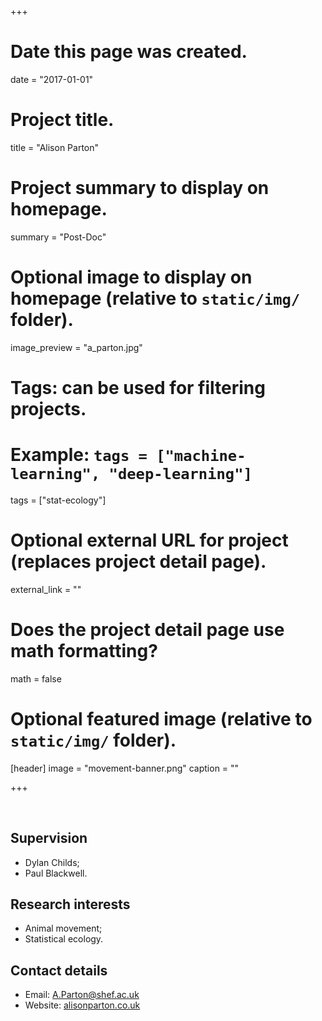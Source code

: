 +++
# Date this page was created.
date = "2017-01-01"

# Project title.
title = "Alison Parton"

# Project summary to display on homepage.
summary = "Post-Doc"

# Optional image to display on homepage (relative to `static/img/` folder).
image_preview = "a_parton.jpg"

# Tags: can be used for filtering projects.
# Example: `tags = ["machine-learning", "deep-learning"]`
tags = ["stat-ecology"]

# Optional external URL for project (replaces project detail page).
external_link = ""

# Does the project detail page use math formatting?
math = false

# Optional featured image (relative to `static/img/` folder).
[header]
image = "movement-banner.png"
caption = ""

+++

<br>

## Supervision

* Dylan Childs;
* Paul Blackwell.

## Research interests

* Animal movement;
* Statistical ecology.

## Contact details

* Email: A.Parton@shef.ac.uk
* Website: [alisonparton.co.uk](http://alisonparton.co.uk/)
